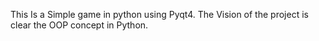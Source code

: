 This Is a Simple game in python using Pyqt4. The Vision of the project is clear the OOP concept in Python.
